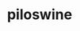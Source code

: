 ---
id: 221
title: piloswine
types: [ice,ground]
image: https://raw.githubusercontent.com/PokeAPI/sprites/master/sprites/pokemon/221.png
---